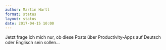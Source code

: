 ```yaml
---
author: Martin Hartl
format: status
layout: status
date: 2017-04-15 10:00
---
```

Jetzt frage ich mich nur, ob diese Posts über Productivity-Apps auf Deutsch oder Englisch sein sollen...